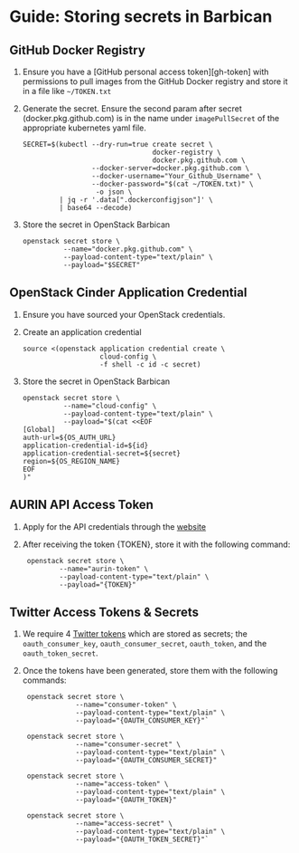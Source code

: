 # Guide: Storing secrets in Barbican

## GitHub Docker Registry

1. Ensure you have a [GitHub personal access token][gh-token] with permissions
   to pull images from the GitHub Docker registry and store it in a file like
   `~/TOKEN.txt`

2. Generate the secret. Ensure the second param after secret
   (docker.pkg.github.com) is in the name under `imagePullSecret` of the
   appropriate kubernetes yaml file.

       SECRET=$(kubectl --dry-run=true create secret \
                                       docker-registry \
                                       docker.pkg.github.com \
                        --docker-server=docker.pkg.github.com \
                        --docker-username="Your_Github_Username" \
                        --docker-password="$(cat ~/TOKEN.txt)" \
                         -o json \
                | jq -r '.data[".dockerconfigjson"]' \
                | base64 --decode)

3. Store the secret in OpenStack Barbican

       openstack secret store \
                 --name="docker.pkg.github.com" \
                 --payload-content-type="text/plain" \
                 --payload="$SECRET"

## OpenStack Cinder Application Credential

1. Ensure you have sourced your OpenStack credentials.

2. Create an application credential

       source <(openstack application credential create \
                          cloud-config \
                          -f shell -c id -c secret)

3. Store the secret in OpenStack Barbican

       openstack secret store \
                 --name="cloud-config" \
                 --payload-content-type="text/plain" \
                 --payload="$(cat <<EOF
       [Global]
       auth-url=${OS_AUTH_URL}
       application-credential-id=${id}
       application-credential-secret=${secret}
       region=${OS_REGION_NAME}
       EOF
       )"

## AURIN API Access Token

1. Apply for the API credentials through the [website](https://aurin.org.au/resources/aurin-apis/sign-up/)

2. After receiving the token {TOKEN}, store it with the following command:

        openstack secret store \
                --name="aurin-token" \
                --payload-content-type="text/plain" \
                --payload="{TOKEN}"

## Twitter Access Tokens & Secrets

1. We require 4 [Twitter tokens](https://developer.twitter.com/en/docs/basics/authentication/oauth-1-0a) which are stored as secrets; the `oauth_consumer_key`, `oauth_consumer_secret`, `oauth_token`, and the `oauth_token_secret`.

2. Once the tokens have been generated, store them with the following commands:

        openstack secret store \
                    --name="consumer-token" \
                    --payload-content-type="text/plain" \
                    --payload="{OAUTH_CONSUMER_KEY}"`

        openstack secret store \
                    --name="consumer-secret" \
                    --payload-content-type="text/plain" \
                    --payload="{OAUTH_CONSUMER_SECRET}"

        openstack secret store \
                    --name="access-token" \
                    --payload-content-type="text/plain" \
                    --payload="{OAUTH_TOKEN}"

        openstack secret store \
                    --name="access-secret" \
                    --payload-content-type="text/plain" \
                    --payload="{OAUTH_TOKEN_SECRET}"`

